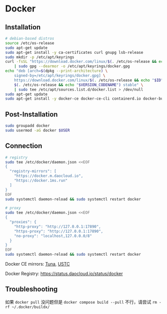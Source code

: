 # Docker

## Installation

```bash
# debian-based distros
source /etc/os-release
sudo apt-get update
sudo apt-get install -y ca-certificates curl gnupg lsb-release
sudo mkdir -p /etc/apt/keyrings
curl -fsSL "https://download.docker.com/linux/$(. /etc/os-release && echo "$ID")/gpg" \
    | sudo gpg --dearmor -o /etc/apt/keyrings/docker.gpg
echo "deb [arch=$(dpkg --print-architecture) \
    signed-by=/etc/apt/keyrings/docker.gpg] \
    https://download.docker.com/linux/$(. /etc/os-release && echo "$ID") \
    $(. /etc/os-release && echo "$VERSION_CODENAME") stable" \
    | sudo tee /etc/apt/sources.list.d/docker.list > /dev/null
sudo apt-get update
sudo apt-get install -y docker-ce docker-ce-cli containerd.io docker-buildx-plugin docker-compose-plugin
```

## Post-Installation

```bash
sudo groupadd docker
sudo usermod -aG docker $USER
```

## Connection

```bash
# registry
sudo tee /etc/docker/daemon.json <<EOF
{
  "registry-mirrors": [
    "https://docker.m.daocloud.io",
    "https://docker.1ms.run"
  ]
}
EOF
sudo systemctl daemon-reload && sudo systemctl restart docker

# proxy
sudo tee /etc/docker/daemon.json <<EOF
{
  "proxies": {
    "http-proxy": "http://127.0.0.1:17890",
    "https-proxy": "http://127.0.0.1:17890",
    "no-proxy": "localhost,127.0.0.0/8"
  }
}
EOF
sudo systemctl daemon-reload && sudo systemctl restart docker
```

Docker CE mirrors: [Tuna](https://mirrors.tuna.tsinghua.edu.cn/help/docker-ce/), [USTC](https://mirrors.ustc.edu.cn/help/docker-ce.html)

Docker Registry: https://status.daocloud.io/status/docker

## Troubleshooting

如果 `docker pull` 没问题但是 `docker compose build --pull` 不行，请尝试 `rm -rf ~/.docker/buildx/`
